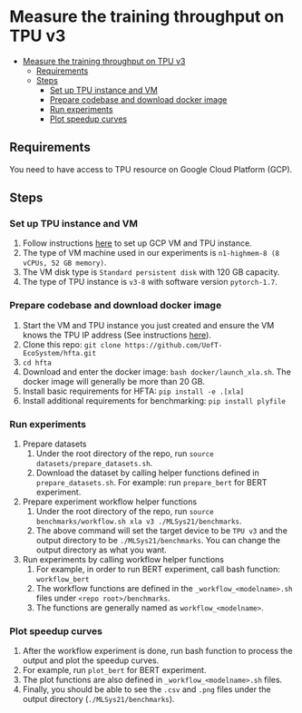 # Measure the training throughput on TPU v3

- [Measure the training throughput on TPU v3](#measure-the-training-throughput-on-tpu-v3)
  - [Requirements](#requirements)
  - [Steps](#steps)
    - [Set up TPU instance and VM](#set-up-tpu-instance-and-vm)
    - [Prepare codebase and download docker image](#prepare-codebase-and-download-docker-image)
    - [Run experiments](#run-experiments)
    - [Plot speedup curves](#plot-speedup-curves)

## Requirements

You need to have access to TPU resource on Google Cloud Platform (GCP).

## Steps

### Set up TPU instance and VM

1. Follow instructions [here](https://github.com/pytorch/xla#VMImage) to set up GCP VM and TPU instance.
2. The type of VM machine used in our experiments is `n1-highmem-8 (8 vCPUs, 52 GB memory)`.
3. The VM disk type is `Standard persistent disk` with 120 GB capacity.
4. The type of TPU instance is `v3-8` with software version `pytorch-1.7`.

### Prepare codebase and download docker image

1. Start the VM and TPU instance you just created and ensure the VM knows the TPU IP address (See instructions [here](https://github.com/pytorch/xla#VMImage)).
2. Clone this repo: `git clone https://github.com/UofT-EcoSystem/hfta.git`
3. `cd hfta`
4. Download and enter the docker image: `bash docker/launch_xla.sh`. The docker image will generally be more than 20 GB.
5. Install basic requirements for HFTA: `pip install -e .[xla]`
6. Install additional requirements for benchmarking: `pip install plyfile`

### Run experiments

1. Prepare datasets
   1. Under the root directory of the repo, run `source datasets/prepare_datasets.sh`.
   2. Download the dataset by calling helper functions defined in `prepare_datasets.sh`. For example: run `prepare_bert` for BERT experiment.
2. Prepare experiment workflow helper functions
   1. Under the root directory of the repo, run `source benchmarks/workflow.sh xla v3 ./MLSys21/benchmarks`.
   2. The above command will set the target device to be `TPU v3` and the output directory to be `./MLSys21/benchmarks`. You can change the output directory as what you want.
3. Run experiments by calling workflow helper functions
   1. For example, in order to run BERT experiment, call bash function: `workflow_bert`
   2. The workflow functions are defined in the `_workflow_<modelname>.sh` files under `<repo root>/benchmarks`.
   3. The functions are generally named as `workflow_<modelname>`.

### Plot speedup curves

1. After the workflow experiment is done, run bash function to process the output and plot the speedup curves.
2. For example, run `plot_bert` for BERT experiment.
3. The plot functions are also defined in `_workflow_<modelname>.sh` files.
4. Finally, you should be able to see the `.csv` and `.png` files under the output directory (`./MLSys21/benchmarks`).

